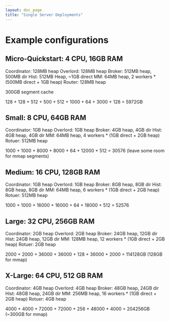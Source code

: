 ```yaml
---
layout: doc_page
title: "Single Server Deployments"
---
```


# Example configurations


Micro-Quickstart: 4 CPU, 16GB RAM
------------

Coordinator: 128MB heap
Overlord: 128MB heap
Broker: 512MB heap, 500MB dir 
Hist: 512MB Heap, ~1GB direct
MM: 64MB heap, 2 workers * (500MB direct + 1GB heap)
Router: 128MB heap

300GB segment cache

128 + 128 + 512 + 500 + 512 + 1000 + 64 + 3000 + 128 = 5972GB



Small: 8 CPU, 64GB RAM
------------

Coordinator: 1GB heap
Overlord: 1GB heap
Broker: 4GB heap, 4GB dir
Hist: 4GB heap, 4GB dir
MM: 64MB heap, 4 workers * (1GB direct + 2GB heap)
Rotuer: 512MB heap

1000 + 1000 + 8000 + 8000 + 64 + 12000 + 512 = 30576 (leave some room for mmap segments)




Medium: 16 CPU, 128GB RAM
------------
Coordinator: 1GB heap
Overlord: 1GB heap
Broker: 8GB heap, 8GB dir
Hist: 8GB heap, 8GB dir
MM: 64MB heap, 6 workers * (1GB direct + 2GB heap)
Rotuer: 512MB heap

1000 + 1000 + 16000 + 16000 + 64 + 18000 + 512 = 52576




Large: 32 CPU, 256GB RAM
------------

Coordinator: 2GB heap
Overlord: 2GB heap
Broker: 24GB heap, 12GB dir
Hist: 24GB heap, 12GB dir
MM: 128MB heap, 12 workers * (1GB direct + 2GB heap)
Rotuer: 2GB heap

2000 + 2000 + 36000 + 36000 + 128 + 36000 + 2000 = 114128GB (128GB for mmap)




X-Large: 64 CPU, 512 GB RAM
------------

Coordinator: 4GB heap
Overlord: 4GB heap
Broker: 48GB heap, 24GB dir
Hist: 48GB heap, 24GB dir
MM: 256MB heap, 16 workers * (1GB direct + 2GB heap)
Rotuer: 4GB heap

4000 + 4000 + 72000 + 72000 + 256 + 48000 + 4000 = 204256GB (~300GB for mmap)